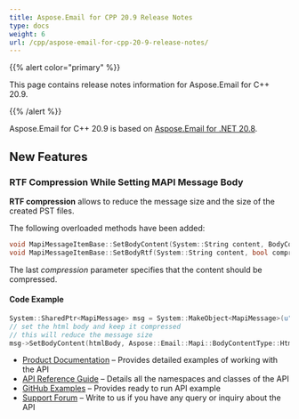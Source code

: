 ```yaml
---
title: Aspose.Email for CPP 20.9 Release Notes
type: docs
weight: 6
url: /cpp/aspose-email-for-cpp-20-9-release-notes/
---
```


{{% alert color="primary" %}} 

This page contains release notes information for Aspose.Email for C++ 20.9.

{{% /alert %}} 

Aspose.Email for C++ 20.9 is based on [Aspose.Email for .NET 20.8](/email/net/aspose-email-for-net-20-9-release-notes/).

## **New Features**
### **RTF Compression While Setting MAPI Message Body**

**RTF compression** allows to reduce the message size and the size of the created PST files.

The following overloaded methods have been added:
```cpp
void MapiMessageItemBase::SetBodyContent(System::String content, BodyContentType contentType, bool compression);
void MapiMessageItemBase::SetBodyRtf(System::String content, bool compression);
```

The last *compression* parameter specifies that the content should be compressed.

#### Code Example
```cpp
System::SharedPtr<MapiMessage> msg = System::MakeObject<MapiMessage>(u"from@doamin.com", u"to@domain.com", u"subject", u"body");
// set the html body and keep it compressed
// this will reduce the message size
msg->SetBodyContent(htmlBody, Aspose::Email::Mapi::BodyContentType::Html, true);
```

- [Product Documentation](/email/cpp/home/) – Provides detailed examples of working with the API
- [API Reference Guide](https://apireference.aspose.com/email/cpp) – Details all the namespaces and classes of the API
- [GitHub Examples](https://github.com/aspose-email/Aspose.Email-for-C) – Provides ready to run API example
- [Support Forum](https://forum.aspose.com/c/email/12) – Write to us if you have any query or inquiry about the API

